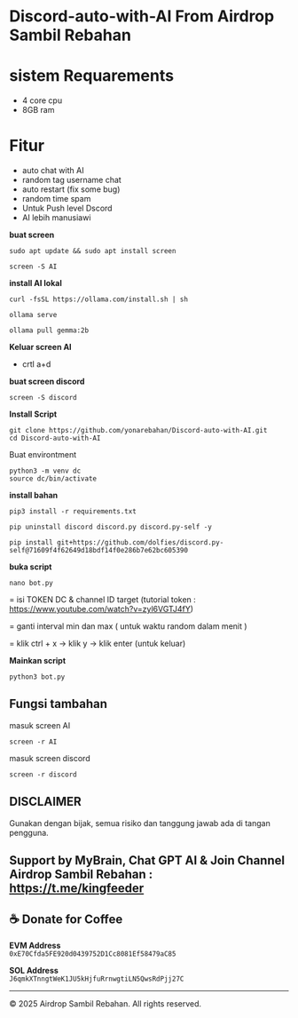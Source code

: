 # Discord-auto-with-AI From Airdrop Sambil Rebahan

# sistem Requarements
- 4 core cpu
- 8GB ram
  
# Fitur
- auto chat with AI
- random tag username chat
- auto restart (fix some bug)
- random time spam
- Untuk Push level Dscord
- AI lebih manusiawi 

**buat screen**
```
sudo apt update && sudo apt install screen
```
```
screen -S AI
```
**install AI lokal**
```
curl -fsSL https://ollama.com/install.sh | sh
```
```
ollama serve
```
```
ollama pull gemma:2b
```
**Keluar screen AI**
- crtl a+d

**buat screen discord**
```
screen -S discord
```
**Install Script**
```
git clone https://github.com/yonarebahan/Discord-auto-with-AI.git
cd Discord-auto-with-AI
```
Buat environtment
```
python3 -m venv dc
source dc/bin/activate
```
**install bahan**
```
pip3 install -r requirements.txt
```
```
pip uninstall discord discord.py discord.py-self -y
```
```
pip install git+https://github.com/dolfies/discord.py-self@71609f4f62649d18bdf14f0e286b7e62bc605390
```
**buka script**
```
nano bot.py
```
= isi TOKEN DC & channel ID target (tutorial token : https://www.youtube.com/watch?v=zyl6VGTJ4fY)

= ganti interval min dan max ( untuk waktu random dalam menit )

= klik ctrl + x -> klik y -> klik enter (untuk keluar)

**Mainkan script**
```
python3 bot.py
```
## Fungsi tambahan
masuk screen AI
```
screen -r AI
```
masuk screen discord
```
screen -r discord
```
## DISCLAIMER
Gunakan dengan bijak, semua risiko dan tanggung jawab ada di tangan pengguna.

## Support by MyBrain, Chat GPT AI & Join Channel Airdrop Sambil Rebahan : https://t.me/kingfeeder

## ☕ Donate for Coffee

**EVM Address**  
`0xE70Cfda5FE920d0439752D1Cc8081Ef58479aC85`

**SOL Address**  
`J6qmkXTnngtWeK1JU5kHjfuRrnwgtiLN5QwsRdPjj27C`

---
© 2025 Airdrop Sambil Rebahan. All rights reserved.
